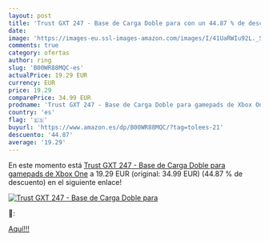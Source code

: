 ```yaml
---
layout: post
title: 'Trust GXT 247 - Base de Carga Doble para con un 44.87 % de descuento'
date: 
image: 'https://images-eu.ssl-images-amazon.com/images/I/41UaRWIu92L._SL200_.jpg'
comments: true
category: ofertas
author: ring
slug: 'B00WR88MQC-es'
actualPrice: 19.29 EUR
currency: EUR
price: 19.29
comparePrice: 34.99 EUR
prodname: 'Trust GXT 247 - Base de Carga Doble para gamepads de Xbox One'
country: 'es'
flag: '🇪🇸'
buyurl: 'https://www.amazon.es/dp/B00WR88MQC/?tag=tolees-21'
descuento: '44.87'
average: '19.29'
---
```


En este momento está [Trust GXT 247 - Base de Carga Doble para gamepads de Xbox One](https://www.amazon.es/dp/B00WR88MQC/?tag=tolees-21) a 19.29 EUR (original: 34.99 EUR) (44.87 %  de descuento) en el siguiente enlace!

[![Trust GXT 247 - Base de Carga Doble para](https://images-eu.ssl-images-amazon.com/images/I/41UaRWIu92L._SL200_.jpg)](https://www.amazon.es/dp/B00WR88MQC/?tag=tolees-21)

🔎:


[Aquí!!!](https://www.amazon.es/dp/B00WR88MQC/?tag=tolees-21)
